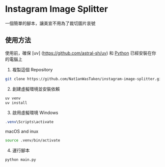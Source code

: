 # Instagram Image Splitter

一個簡單的腳本，讓美宣不用為了裁切圖片哀號

## 使用方法

使用前，確保 [uv] (https://github.com/astral-sh/uv) 和 [Python](https://www.python.org) 已經安裝在你的電腦上

1. 複製這個 Repository
```bash
git clone https://github.com/Nat1anWasTaken/instagram-image-splitter.git
```
2. 創建虛擬環境並安裝依賴
```bash
uv venv
uv install
```
3. 啟用虛擬環境
Windows
```powershell
.venv\Scripts\activate
```
macOS and inux
```bash
source .venv/bin/activate
```
4. 運行腳本
```bash
python main.py
```